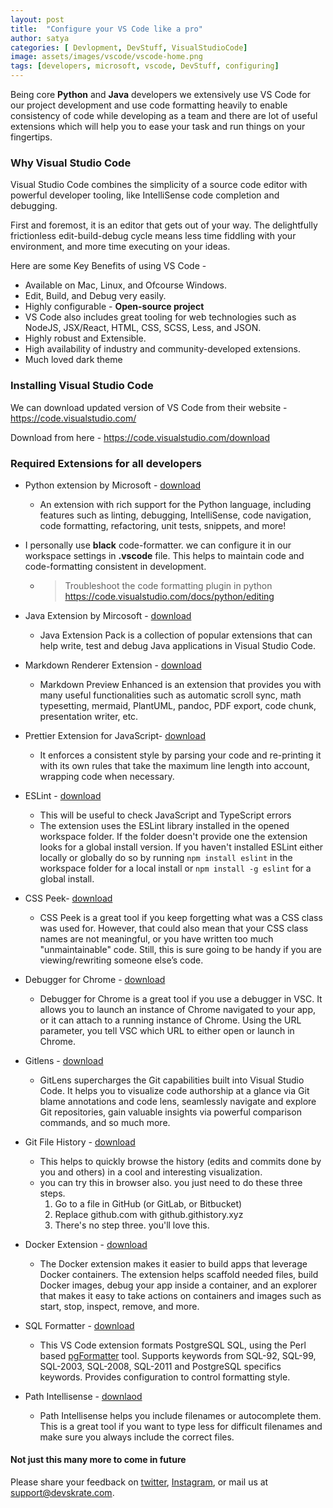 ```yaml
---
layout: post
title:  "Configure your VS Code like a pro"
author: satya
categories: [ Devlopment, DevStuff, VisualStudioCode]
image: assets/images/vscode/vscode-home.png
tags: [developers, microsoft, vscode, DevStuff, configuring]
---
```


Being core **Python** and **Java** developers we extensively use VS Code for our project development and use code formatting heavily to enable consistency of code while developing as a team and there are lot of useful extensions which will help you to ease your task and run things on your fingertips.  

### Why Visual Studio Code 
Visual Studio Code combines the simplicity of a source code editor with powerful developer tooling, like IntelliSense code completion and debugging.

First and foremost, it is an editor that gets out of your way. The delightfully frictionless edit-build-debug cycle means less time fiddling with your environment, and more time executing on your ideas.

Here are some Key Benefits of using VS Code - 
* Available on Mac, Linux, and Ofcourse Windows.
* Edit, Build, and Debug very easily.
* Highly configurable - **Open-source project** 
* VS Code also includes great tooling for web technologies such as NodeJS, JSX/React, HTML, CSS, SCSS, Less, and JSON.
* Highly robust and Extensible.
* High availability of industry and community-developed extensions.
* Much loved dark theme

### Installing Visual Studio Code
We can download updated version of VS Code from their website - https://code.visualstudio.com/

Download from here  - https://code.visualstudio.com/download

### Required Extensions for all developers
* Python extension by Microsoft - [download](https://marketplace.visualstudio.com/items?itemName=ms-python.python)
    - An extension with rich support for the Python language, including features such as linting, debugging, IntelliSense, code navigation, code formatting, refactoring, unit tests, snippets, and more!
* I personally use **black** code-formatter. we can configure it in our workspace settings in **.vscode** file. This helps to maintain code and code-formatting consistent in development.
    -   > Troubleshoot the code formatting plugin in python
        > https://code.visualstudio.com/docs/python/editing
* Java Extension by Mircosoft - [download](https://marketplace.visualstudio.com/items?itemName=vscjava.vscode-java-pack)
    + Java Extension Pack is a collection of popular extensions that can help write, test and debug Java applications in Visual Studio Code.

* Markdown Renderer Extension - [download](https://marketplace.visualstudio.com/items?itemName=shd101wyy.markdown-preview-enhanced)


    + Markdown Preview Enhanced is an extension that provides you with many useful functionalities such as automatic scroll sync, math typesetting, mermaid, PlantUML, pandoc, PDF export, code chunk, presentation writer, etc.

* Prettier Extension for JavaScript- [download](https://marketplace.visualstudio.com/items?itemName=esbenp.prettier-vscode)
    + It enforces a consistent style by parsing your code and re-printing it with its own rules that take the maximum line length into account, wrapping code when necessary.
    
* ESLint - [download](https://marketplace.visualstudio.com/items?itemName=dbaeumer.vscode-eslint)
    + This will be useful to check JavaScript and TypeScript errors 
    + The extension uses the ESLint library installed in the opened workspace folder. If the folder doesn't provide one the extension looks for a global install version. If you haven't installed ESLint either locally or globally do so by running `npm install eslint` in the workspace folder for a local install or `npm install -g eslint` for a global install.
* CSS Peek- [download](https://marketplace.visualstudio.com/items?itemName=pranaygp.vscode-css-peek)
    + CSS Peek is a great tool if you keep forgetting what was a CSS class was used for. However, that could also mean that your CSS class names are not meaningful, or you have written too much "unmaintainable" code. Still, this is sure going to be handy if you are viewing/rewriting someone else’s code. 

* Debugger for Chrome - [download](https://marketplace.visualstudio.com/items?itemName=msjsdiag.debugger-for-chrome)
    + Debugger for Chrome is a great tool if you use a debugger in VSC. It allows you to launch an instance of Chrome navigated to your app, or it can attach to a running instance of Chrome. Using the URL parameter, you tell VSC which URL to either open or launch in Chrome.

* Gitlens - [download](https://marketplace.visualstudio.com/items?itemName=eamodio.gitlens)
    + GitLens supercharges the Git capabilities built into Visual Studio Code. It helps you to visualize code authorship at a glance via Git blame annotations and code lens, seamlessly navigate and explore Git repositories, gain valuable insights via powerful comparison commands, and so much more.
* Git File History - [download](https://marketplace.visualstudio.com/items?itemName=pomber.git-file-history)
    + This helps to quickly browse the history (edits and commits done by you and others) in a cool and interesting visualization. 
    + you can try this in browser also. you just need to do these three steps.
        1. Go to a file in GitHub (or GitLab, or Bitbucket)
        2. Replace github.com with github.githistory.xyz
        3. There's no step three. you'll love this.
* Docker Extension - [download](https://marketplace.visualstudio.com/items?itemName=ms-azuretools.vscode-docker)
    + The Docker extension makes it easier to build apps that leverage Docker containers. The extension helps scaffold needed files, build Docker images, debug your app inside a container, and an explorer that makes it easy to take actions on containers and images such as start, stop, inspect, remove, and more.
* SQL Formatter - [download](https://marketplace.visualstudio.com/items?itemName=bradymholt.pgformatter
)
    + This VS Code extension formats PostgreSQL SQL, using the Perl based [pgFormatter](https://github.com/darold/pgFormatter) tool. Supports keywords from SQL-92, SQL-99, SQL-2003, SQL-2008, SQL-2011 and PostgreSQL specifics keywords. Provides configuration to control formatting style.
* Path Intellisense - [downlaod](https://marketplace.visualstudio.com/items?itemName=bradymholt.pgformatter)
    + Path Intellisense helps you include filenames or autocomplete them. This is a great tool if you want to type less for difficult filenames and make sure you always include the correct files.

#### Not just this many more to come in future
Please share your feedback on [twitter](https://twitter.com/devskrate), [Instagram](https://instagram.com/devskrate), or mail us at support@devskrate.com.
